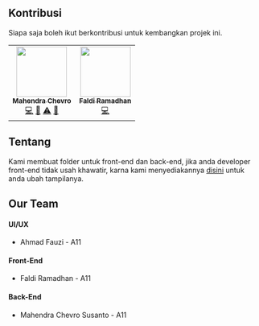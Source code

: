 ## Kontribusi
Siapa saja boleh ikut berkontribusi untuk kembangkan projek ini.
<!-- ALL-CONTRIBUTORS-LIST:START - Dilarang hapus profile yang sudah ada, silahkan tambahkan profile anda -->
<table>
  <tr>
    <td align="center"><a href="#"><img src="https://avatars1.githubusercontent.com/u/67460437" width="100px;" alt=""/><br /><sub><b>Mahendra Chevro</b></sub></a><br /><a href="https://github.com/kitabisa/teler/commits?author=dwisiswant0" title="Code">💻</a> <a href="https://github.com/tomcat-squad/FLASK-TelsEsport/commits?author=mchevro" title="Documentation">📖</a> <a href="https://github.com/tomcat-squad/FLASK-TelsEsport/commits?author=mchevro" title="Tests">⚠️</a> <a href="#" title="Ideas, Planning, & Feedback">🤔</a></td>
    <td align="center"><a href="https://projectdiscovery.io/open-source"><img src="https://avatars1.githubusercontent.com/u/59074036" width="100px;" alt=""/><br /><sub><b>Faldi Ramadhan</b></sub></a><br /><a href="#tool-projectdiscovery" title="Tools">💻</a></td>
  </tr>
</table>
<!-- ALL-CONTRIBUTORS-LIST:END -->

## Tentang
Kami membuat folder untuk front-end dan back-end, jika anda developer front-end tidak usah khawatir, karna kami menyediakannya 
<a href="https://github.com/tomcat-squad/FLASK-TelsEsport/tree/main/Apps">disini</a> untuk anda ubah tampilanya.

## Our Team
#### UI/UX
- Ahmad Fauzi - A11
#### Front-End
- Faldi Ramadhan - A11
#### Back-End
- Mahendra Chevro Susanto - A11
